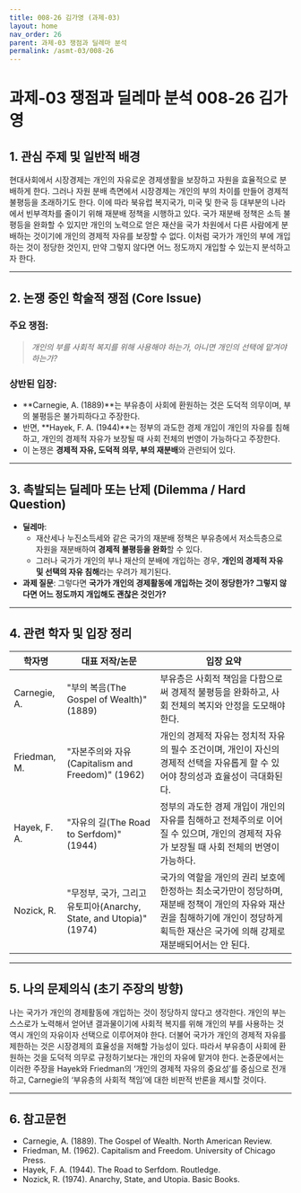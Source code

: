 ```yaml
---
title: 008-26 김가영 (과제-03)
layout: home
nav_order: 26
parent: 과제-03 쟁점과 딜레마 분석
permalink: /asmt-03/008-26
---
```


# 과제-03 쟁점과 딜레마 분석 008-26 김가영 

## 1. 관심 주제 및 일반적 배경

현대사회에서 시장경제는 개인의 자유로운 경제생활을 보장하고 자원을 효율적으로 분배하게 한다. 그러나 자원 분배 측면에서 시장경제는 개인의 부의 차이를 만들어 경제적 불평등을 초래하기도 한다. 이에 따라 북유럽 복지국가, 미국 및 한국 등 대부분의 나라에서 빈부격차를 줄이기 위해 재분배 정책을 시행하고 있다. 국가 재분배 정책은 소득 불평등을 완화할 수 있지만 개인의 노력으로 얻은 재산을 국가 차원에서 다른 사람에게 분배하는 것이기에 개인의 경제적 자유를 보장할 수 없다. 이처럼 국가가 개인의 부에 개입하는 것이 정당한 것인지, 만약 그렇지 않다면 어느 정도까지 개입할 수 있는지 분석하고자 한다.

---

## 2. 논쟁 중인 학술적 쟁점 (Core Issue)

### 주요 쟁점:  

> *개인의 부를 사회적 복지를 위해 사용해야 하는가, 아니면 개인의 선택에 맡겨야 하는가?*

### 상반된 입장:
- **Carnegie, A. (1889)**는 부유층이 사회에 환원하는 것은 도덕적 의무이며, 부의 불평등은 불가피하다고 주장한다.
- 반면, **Hayek, F. A. (1944)**는 정부의 과도한 경제 개입이 개인의 자유를 침해하고, 개인의 경제적 자유가 보장될 때 사회 전체의 번영이 가능하다고 주장한다. 
- 이 논쟁은 **경제적 자유, 도덕적 의무, 부의 재분배**와 관련되어 있다.

---

## 3. 촉발되는 딜레마 또는 난제 (Dilemma / Hard Question)

- **딜레마**: 
  - 재산세나 누진소득세와 같은 국가의 재분배 정책은 부유층에서 저소득층으로 자원을 재분배하여 **경제적 불평등을 완화**할 수 있다. 
  - 그러나 국가가 개인의 부나 재산의 분배에 개입하는 경우, **개인의 경제적 자유 및 선택의 자유 침해**라는 우려가 제기된다.
- **과제 질문**: 그렇다면 **국가가 개인의 경제활동에 개입하는 것이 정당한가? 그렇지 않다면 어느 정도까지 개입해도 괜찮은 것인가?**

---

## 4. 관련 학자 및 입장 정리

| 학자명             | 대표 저작/논문                                   | 입장 요약 |
|--------------------|---------------------------------------------------|-----------|
| Carnegie, A.   |  "부의 복음(The Gospel of Wealth)" (1889)    | 부유층은 사회적 책임을 다함으로써 경제적 불평등을 완화하고, 사회 전체의 복지와 안정을 도모해야 한다. |
| Friedman, M.  | "자본주의와 자유(Capitalism and Freedom)" (1962)     | 개인의 경제적 자유는 정치적 자유의 필수 조건이며, 개인이 자신의 경제적 선택을 자유롭게 할 수 있어야 창의성과 효율성이 극대화된다. |
| Hayek, F. A.  | "자유의 길(The Road to Serfdom)" (1944) | 정부의 과도한 경제 개입이 개인의 자유를 침해하고 전체주의로 이어질 수 있으며, 개인의 경제적 자유가 보장될 때 사회 전체의 번영이 가능하다.  |
| Nozick, R.  | "무정부, 국가, 그리고 유토피아(Anarchy, State, and Utopia)" (1974)   | 국가의 역할을 개인의 권리 보호에 한정하는 최소국가만이 정당하며, 재분배 정책이 개인의 자유와 재산권을 침해하기에 개인이 정당하게 획득한 재산은 국가에 의해 강제로 재분배되어서는 안 된다. |

---

## 5. 나의 문제의식 (초기 주장의 방향)

나는 국가가 개인의 경제활동에 개입하는 것이 정당하지 않다고 생각한다. 개인의 부는 스스로가 노력해서 얻어낸 결과물이기에 사회적 복지를 위해 개인의 부를 사용하는 것 역시 개인의 자유이자 선택으로 이루어져야 한다. 더불어 국가가 개인의 경제적 자유를 제한하는 것은 시장경제의 효율성을 저해할 가능성이 있다. 따라서 부유층이 사회에 환원하는 것을 도덕적 의무로 규정하기보다는 개인의 자유에 맡겨야 한다. 논증문에서는 이러한 주장을 Hayek와 Friedman의 ‘개인의 경제적 자유의 중요성’를 중심으로 전개하고, Carnegie의 ‘부유층의 사회적 책임’에 대한 비판적 반론을 제시할 것이다. 

---

## 6. 참고문헌

- Carnegie, A. (1889). The Gospel of Wealth. North American Review.
- Friedman, M. (1962). Capitalism and Freedom. University of Chicago Press.
- Hayek, F. A. (1944). The Road to Serfdom. Routledge.
- Nozick, R. (1974). Anarchy, State, and Utopia. Basic Books.

